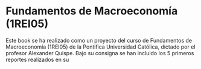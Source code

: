 # Fundamentos de Macroeconomía (1REI05)

Este book se ha realizado como un proyecto del curso de Fundamentos de Macroeconomía (1REI05) de la Pontifica Universidad Católica, dictado por el profesor Alexander Quispe. Bajo su consigna se han incluido los 5 primeros reportes realizados en su 

```{tableofcontents}
```
